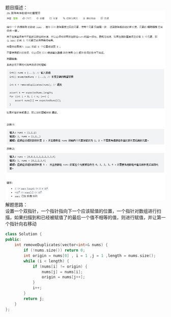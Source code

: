题目描述：  
![image](/basicaldatastructure/array/image/image8.png)
解题思路：  
设置一个双指针，一个指针指向下一个应该赋值的位置，一个指针对数组进行扫描，如果扫描到和已经被赋值了的最后一个值不相等的值，则进行赋值，并让第一个指针向右移动  
```cpp
class Solution {
public:
    int removeDuplicates(vector<int>& nums) {
        if (!nums.size()) return 0;
        int origin = nums[0] , i = 1 ,j = 1 ,length = nums.size();
        while (i < length) {
            if (nums[i] != origin) {
                nums[j] = nums[i];
                origin = nums[j++];
            }
            i++;
        }
        return j;
    }
};
```
